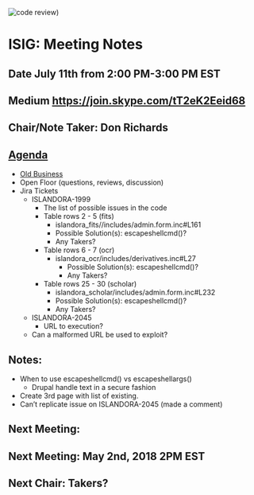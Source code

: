 ![code review](https://user-images.githubusercontent.com/2738244/52737495-7a9ba300-2f9a-11e9-9b88-456ba4dfaf05.jpg))

# ISIG: Meeting Notes

## Date July 11th from 2:00 PM-3:00 PM EST

## Medium https://join.skype.com/tT2eK2Eeid68

## Chair/Note Taker: Don Richards

## [Agenda](https://docs.google.com/document/d/1xoLrbeTfGB8mOt6rWVc8X9uv6Pb4RoP6RRKLVcNfi-g)
* [Old Business](https://drive.google.com/drive/folders/1UqXkN3H5yb19k3geFSHJEkRtrJ87gD3I?usp=sharing)
* Open Floor (questions, reviews, discussion)
* Jira Tickets
  * ISLANDORA-1999
    * The list of possible issues in the code
    * Table rows 2 - 5 (fits)
      * islandora_fits//includes/admin.form.inc#L161
      * Possible Solution(s): escapeshellcmd()? 
      * Any Takers?
    * Table rows 6 - 7 (ocr)
      * islandora_ocr/includes/derivatives.inc#L27 
        * Possible Solution(s): escapeshellcmd()?
        * Any Takers?
    * Table rows 25 - 30 (scholar)
      * islandora_scholar/includes/admin.form.inc#L232 
      * Possible Solution(s): escapeshellcmd()? 
      * Any Takers?
  * ISLANDORA-2045
    * URL to execution?
  * Can a malformed URL be used to exploit?

## Notes: 
* When to use escapeshellcmd() vs escapeshellargs()
  * Drupal handle text in a secure fashion 
* Create 3rd page with list of existing. 
* Can’t replicate issue on ISLANDORA-2045 (made a comment)

## Next Meeting:

## Next Meeting: May 2nd, 2018 2PM EST 
## Next Chair: Takers?
